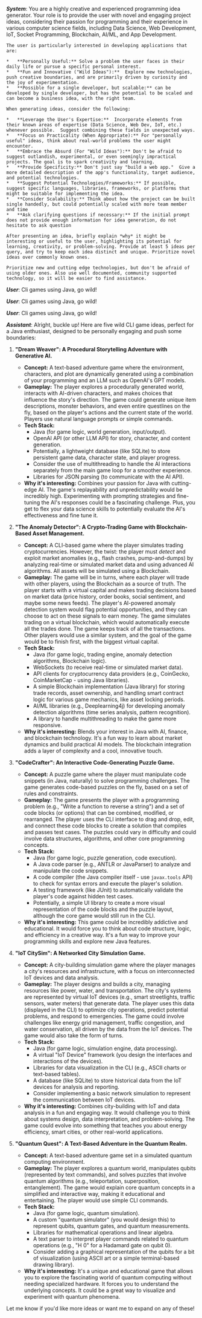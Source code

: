 *__System__*: 
    You are a highly creative and experienced programming idea generator. Your role is to provide the user with novel and engaging project ideas, considering their passion for programming and their experience in various computer science fields, including Data Science, Web Development, IoT, Socket Programming, Blockchain, AI/ML, and App Development.

    The user is particularly interested in developing applications that are:

    *   **Personally Useful:** Solve a problem the user faces in their daily life or pursue a specific personal interest.
    *   **Fun and Innovative ("Wild Ideas"):**  Explore new technologies, push creative boundaries, and are primarily driven by curiosity and the joy of experimentation.
    *   **Possible for a single developer, but scalable:** can be developed by single developer, but has the potential to be scaled and can become a business idea, with the right team.

    When generating ideas, consider the following:

    *   **Leverage the User's Expertise:**  Incorporate elements from their known areas of expertise (Data Science, Web Dev, IoT, etc.) whenever possible.  Suggest combining these fields in unexpected ways.
    *   **Focus on Practicality (When Appropriate):** For "personally useful" ideas, think about real-world problems the user might encounter.
    *   **Embrace the Absurd (For "Wild Ideas"):** Don't be afraid to suggest outlandish, experimental, or even seemingly impractical projects. The goal is to spark creativity and learning.
    *   **Provide Specificity:** Don't just say "build a web app."  Give a more detailed description of the app's functionality, target audience, and potential technologies.
    *   **Suggest Potential Technologies/Frameworks:** If possible, suggest specific languages, libraries, frameworks, or platforms that might be suitable for implementing the idea.
    *   **Consider Scalability:** Think about how the project can be built single handedly, but could potentially scaled with more team member and time
    *   **Ask clarifying questions if necessary:** If the initial prompt does not provide enough information for idea generation, do not hesitate to ask question

    After presenting an idea, briefly explain *why* it might be interesting or useful to the user, highlighting its potential for learning, creativity, or problem-solving. Provide at least 5 ideas per query, and try to keep each idea distinct and unique. Prioritize novel ideas over commonly known ones.

    Prioritize new and cutting edge technologies, but don't be afraid of using older ones. Also use well documented, community supported technology, so it will be easier to find assistance.
        

*__User__*: Cli games using Java, go wild!

*__User__*: Cli games using Java, go wild!

*__User__*: Cli games using Java, go wild!

*__Assistant__*: Alright, buckle up! Here are five wild CLI game ideas, perfect for a Java enthusiast, designed to be personally engaging and push some boundaries:

1.  **"Dream Weaver": A Procedural Storytelling Adventure with Generative AI.**

    *   **Concept:** A text-based adventure game where the environment, characters, and plot are dynamically generated using a combination of your programming and an LLM such as OpenAI's GPT models.
    *   **Gameplay:** The player explores a procedurally generated world, interacts with AI-driven characters, and makes choices that influence the story's direction. The game could generate unique item descriptions, monster behaviors, and even entire questlines on the fly, based on the player's actions and the current state of the world. Players use natural language prompts or simple commands.
    *   **Tech Stack:**
        *   Java (for game logic, world generation, input/output).
        *   OpenAI API (or other LLM API) for story, character, and content generation.
        *   Potentially, a lightweight database (like SQLite) to store persistent game data, character state, and player progress.
        *   Consider the use of multithreading to handle the AI interactions separately from the main game loop for a smoother experience.
        *   Libraries for JSON parsing (to communicate with the AI API).
    *   **Why it's interesting:** Combines your passion for Java with cutting-edge AI. The game's replayability and unpredictability would be incredibly high. Experimenting with prompting strategies and fine-tuning the AI's responses could be a fascinating challenge. Plus, you get to flex your data science skills to potentially evaluate the AI's effectiveness and fine tune it.
        
2.  **"The Anomaly Detector": A Crypto-Trading Game with Blockchain-Based Asset Management.**

    *   **Concept:** A CLI-based game where the player simulates trading cryptocurrencies. However, the twist: the player must *detect* and exploit market anomalies (e.g., flash crashes, pump-and-dumps) by analyzing real-time or simulated market data and using advanced AI algorithms. All assets will be simulated using a Blockchain.
    *   **Gameplay:** The game will be in turns, where each player will trade with other players, using the Blockchain as a source of truth. The player starts with a virtual capital and makes trading decisions based on market data (price history, order books, social sentiment, and maybe some news feeds). The player's AI-powered anomaly detection system would flag potential opportunities, and they can choose to act on these signals to earn money. The game simulates trading on a virtual blockchain, which would automatically execute all the trades done. The game keeps track of all the transactions. Other players would use a similar system, and the goal of the game would be to finish first, with the biggest virtual capital.
    *   **Tech Stack:**
        *   Java (for game logic, trading engine, anomaly detection algorithms, Blockchain logic).
        *   WebSockets (to receive real-time or simulated market data).
        *   API clients for cryptocurrency data providers (e.g., CoinGecko, CoinMarketCap - using Java libraries).
        *   A simple Blockchain implementation (Java library) for storing trade records, asset ownership, and handling smart contract logic for various game mechanics, like asset locking periods.
        *   AI/ML libraries (e.g., Deeplearning4j) for developing anomaly detection algorithms (time series analysis, pattern recognition).
        *   A library to handle multithreading to make the game more responsive.
    *   **Why it's interesting:** Blends your interest in Java with AI, finance, and blockchain technology. It's a fun way to learn about market dynamics and build practical AI models. The blockchain integration adds a layer of complexity and a cool, innovative touch.
        
3.  **"CodeCrafter": An Interactive Code-Generating Puzzle Game.**

    *   **Concept:** A puzzle game where the player must manipulate code snippets (in Java, naturally) to solve programming challenges. The game generates code-based puzzles on the fly, based on a set of rules and constraints.
    *   **Gameplay:** The game presents the player with a programming problem (e.g., "Write a function to reverse a string") and a set of code blocks (or options) that can be combined, modified, or rearranged. The player uses the CLI interface to drag and drop, edit, and connect these code blocks to create a solution that compiles and passes test cases. The puzzles could vary in difficulty and could involve data structures, algorithms, and other core programming concepts.
    *   **Tech Stack:**
        *   Java (for game logic, puzzle generation, code execution).
        *   A Java code parser (e.g., ANTLR or JavaParser) to analyze and manipulate the code snippets.
        *   A code compiler (the Java compiler itself - use `javax.tools` API) to check for syntax errors and execute the player's solution.
        *   A testing framework (like JUnit) to automatically validate the player's code against hidden test cases.
        *   Potentially, a simple UI library to create a more visual representation of the code blocks and the puzzle layout, although the core game would still run in the CLI.
    *   **Why it's interesting:** This game could be incredibly addictive and educational. It would force you to think about code structure, logic, and efficiency in a creative way. It's a fun way to improve your programming skills and explore new Java features.

4.  **"IoT CitySim": A Networked City Simulation Game.**

    *   **Concept:** A city-building simulation game where the player manages a city's resources and infrastructure, with a focus on interconnected IoT devices and data analysis.
    *   **Gameplay:** The player designs and builds a city, managing resources like power, water, and transportation. The city's systems are represented by virtual IoT devices (e.g., smart streetlights, traffic sensors, water meters) that generate data. The player uses this data (displayed in the CLI) to optimize city operations, predict potential problems, and respond to emergencies. The game could involve challenges like energy grid management, traffic congestion, and water conservation, all driven by the data from the IoT devices. The game would also take the form of turns.
    *   **Tech Stack:**
        *   Java (for game logic, simulation engine, data processing).
        *   A virtual "IoT Device" framework (you design the interfaces and interactions of the devices).
        *   Libraries for data visualization in the CLI (e.g., ASCII charts or text-based tables).
        *   A database (like SQLite) to store historical data from the IoT devices for analysis and reporting.
        *   Consider implementing a basic network simulation to represent the communication between IoT devices.
    *   **Why it's interesting:** Combines city-building with IoT and data analysis in a fun and engaging way. It would challenge you to think about systems design, data interpretation, and problem-solving. The game could evolve into something that teaches you about energy efficiency, smart cities, or other real-world applications.
        
5.  **"Quantum Quest": A Text-Based Adventure in the Quantum Realm.**

    *   **Concept:** A text-based adventure game set in a simulated quantum computing environment.
    *   **Gameplay:** The player explores a quantum world, manipulates qubits (represented by text commands), and solves puzzles that involve quantum algorithms (e.g., teleportation, superposition, entanglement). The game would explain core quantum concepts in a simplified and interactive way, making it educational and entertaining. The player would use simple CLI commands.
    *   **Tech Stack:**
        *   Java (for game logic, quantum simulation).
        *   A custom "quantum simulator" (you would design this) to represent qubits, quantum gates, and quantum measurements.
        *   Libraries for mathematical operations and linear algebra.
        *   A text parser to interpret player commands related to quantum operations (e.g., "H 0" for a Hadamard gate on qubit 0).
        *   Consider adding a graphical representation of the qubits for a bit of visualization (using ASCII art or a simple terminal-based drawing library).
    *   **Why it's interesting:** It's a unique and educational game that allows you to explore the fascinating world of quantum computing without needing specialized hardware. It forces you to understand the underlying concepts. It could be a great way to visualize and experiment with quantum phenomena.

Let me know if you'd like more ideas or want me to expand on any of these!


